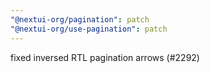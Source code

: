 ```yaml
---
"@nextui-org/pagination": patch
"@nextui-org/use-pagination": patch
---
```


fixed inversed RTL pagination arrows (#2292)
